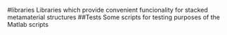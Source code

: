 #libraries
Libraries which provide convenient funcionality for
stacked metamaterial structures
##Tests
Some scripts for testing purposes of the Matlab scripts
